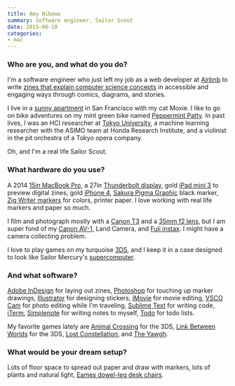 ```yaml
---
title: Amy Wibowo
summary: Software engineer, Sailor Scout
date: 2015-06-10
categories:
- mac
---
```


### Who are you, and what do you do?

I'm a software engineer who just left my job as a web developer at [Airbnb][] to write [zines that explain computer science concepts](https://www.kickstarter.com/projects/sailorhg/bubblesort-computer-science-zines "Amy's zine project on Kickstarter.") in accessible and engaging ways through comics, diagrams, and stories.

I live in a [sunny apartment](http://starfruitphotography.virb.com/home "Amy's photos of her apartment.") in San Francisco with my cat Moxie. I like to go on bike adventures on my mint green bike named [Peppermint Patty](http://starfruitphotography.virb.com/home "Amy's photos from Provence, including one of her bike."). In past lives, I was an HCI researcher at [Tokyo University](http://www-ui.is.s.u-tokyo.ac.jp/en/ "The UI research group at Tokyo University."), a machine learning researcher with the ASIMO team at Honda Research Institute, and a violinist in the pit orchestra of a Tokyo opera company.

Oh, and I'm a real life Sailor Scout.

### What hardware do you use?

A 2014 [15in MacBook Pro][macbook-pro], a 27in [Thunderbolt display][thunderbolt-display], gold [iPad mini 3][ipad-mini-3] to preview digital zines, gold [iPhone 4][iphone-4], [Sakura Pigma Graphic][pigma-graphic] black marker, [Zig Writer markers][memory-system-writer] for colors, printer paper. I love working with real life markers and paper so much.

I film and photograph mostly with a [Canon T3][eos-rebel-t3] and a [35mm f2 lens][ef-35mm-f2-is-usm], but I am super fond of my [Canon AV-1][av-1], Land Camera, and [Fuji instax][instax-mini-8]. I might have a camera collecting problem.

I love to play games on my turquoise [3DS][], and I keep it in a case designed to look like Sailor Mercury's [supercomputer](http://sailormoon.wikia.com/wiki/Super_Computer "A Wikia article about Sailor Mercury's supercomputer.").

### And what software?

[Adobe InDesign][indesign] for laying out zines, [Photoshop][] for touching up marker drawings, [Illustrator][] for designing stickers, [iMovie][] for movie editing, [VSCO Cam][vsco-ios] for photo editing while I'm traveling, [Sublime Text][sublime-text] for writing code, [iTerm][iterm2], [Simplenote][] for writing notes to myself, [Todo][todo-ios] for todo lists.

My favorite games lately are [Animal Crossing][animal-crossing-new-leaf] for the 3DS, [Link Between Worlds][the-legend-of-zelda-a-link-between-worlds] for the 3DS, [Lost Constellation][lost-constellation], and [The Yawgh][the-yawgh].

### What would be your dream setup?

Lots of floor space to spread out paper and draw with markers, lots of plants and natural light, [Eames dowel-leg desk chairs][molded-plastic].

[3ds]: https://www.nintendo.com/store/ "A portable gaming console with a 3D screen."
[airbnb]: http://web.archive.org/web/20230816183121/https://www.airbnb.com/ "An accommodation service."
[animal-crossing-new-leaf]: http://web.archive.org/web/20230723173437/https://www.amazon.com/Animal-Crossing-New-Leaf-Nintendo-3DS/dp/B0053BCML6 "A cute sim game for the 3DS."
[av-1]: https://en.wikipedia.org/wiki/Canon_AV-1 "A film camera."
[ef-35mm-f2-is-usm]: http://web.archive.org/web/20151022043249/http://www.usa.canon.com:80/cusa/consumer/products/cameras/ef_lens_lineup/ef_35mm_f_2_is_usm "A wide-angle camera lens."
[eos-rebel-t3]: https://en.wikipedia.org/wiki/Canon_EOS_1100D "A 12.2 megapixel DSLR."
[illustrator]: https://www.adobe.com/products/illustrator.html "A vector graphics editor."
[imovie]: https://www.apple.com/imovie/ "A Mac OS X video editor, included in iLife."
[indesign]: https://www.adobe.com/products/indesign.html "A desktop/web publishing application."
[instax-mini-8]: http://web.archive.org/web/20200501060320/https://www.fujifilm.com/products/instant_photo/cameras/instax_mini_8/ "An instant film camera."
[ipad-mini-3]: https://en.wikipedia.org/wiki/IPad_Mini_3 "A 7.9 inch tablet device with a Retina screen."
[iphone-4]: https://en.wikipedia.org/wiki/IPhone_4 "A smartphone."
[iterm2]: https://iterm2.com/ "An alternative terminal application for Mac OS X."
[lost-constellation]: https://finji.itch.io/lost-constellation "A ghost story video game."
[macbook-pro]: https://www.apple.com/macbook-pro/ "A laptop."
[memory-system-writer]: http://web.archive.org/web/20190506094120/https://www.amazon.co.uk/Zig-Memory-System-Writer-Marker/dp/B00QVQVUHY/ "Dual-ended markers."
[molded-plastic]: https://www.hermanmiller.com/products/seating/side-chairs/eames-molded-plastic-chairs/ "A chair."
[photoshop]: https://www.adobe.com/products/photoshop.html "A bitmap image editor."
[pigma-graphic]: http://web.archive.org/web/20190506094120/http://sakuraofamerica.com/pen-archival-ink "A pen."
[simplenote]: https://simplenote.com/ "A note-taking/syncing service."
[sublime-text]: http://www.sublimetext.com/ "A coder's text editor."
[the-legend-of-zelda-a-link-between-worlds]: https://en.wikipedia.org/wiki/The_Legend_of_Zelda:_A_Link_Between_Worlds "An adventure game for the 3DS."
[the-yawgh]: http://web.archive.org/web/20210925000508/http://www.theyawhg.com/ "A choose-your-own-adventure video game."
[thunderbolt-display]: https://www.apple.com/displays/ "A Thunderbolt-powered monitor."
[todo-ios]: https://apps.apple.com/us/app/todo-to-do-task-list/id708423616 "A task list app."
[vsco-ios]: http://web.archive.org/web/20221211024023/https://apps.apple.com/app/vsco-cam/id588013838 "A camera app."
